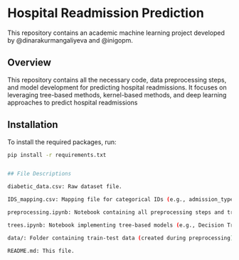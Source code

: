 # Hospital Readmission Prediction 

This repository contains an academic machine learning project developed by @dinarakurmangaliyeva and @inigopm. 

## Overview
This repository contains all the necessary code, data preprocessing steps, and model development for predicting hospital readmissions. It focuses on leveraging tree-based methods, kernel-based methods, and deep learning approaches to predict hospital readmissions

## Installation

To install the required packages, run:
```bash
pip install -r requirements.txt


## File Descriptions

diabetic_data.csv: Raw dataset file.

IDS_mapping.csv: Mapping file for categorical IDs (e.g., admission_type_id, disposition_type_id, admission_source_id).

preprocessing.ipynb: Notebook containing all preprocessing steps and train-test split logic.

trees.ipynb: Notebook implementing tree-based models (e.g., Decision Trees, Random Forest, XGBoost) and generating results.

data/: Folder containing train-test data (created during preprocessing).

README.md: This file.
